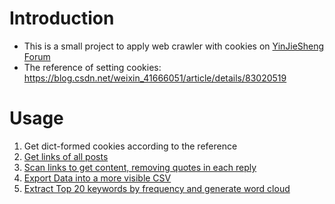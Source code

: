 # Introduction
- This is a small project to apply web crawler with cookies on [YinJieSheng Forum](http://bbs.yingjiesheng.com/forum-683-1.html)
- The reference of setting cookies: https://blog.csdn.net/weixin_41666051/article/details/83020519

# Usage
1. Get dict-formed cookies according to the reference
2. [Get links of all posts](https://github.com/LuJunru/SmallPieces-Python/blob/master/SpideronYinJieShengForum/GetURLs.py)
3. [Scan links to get content, removing quotes in each reply](https://github.com/LuJunru/SmallPieces-Python/blob/master/SpideronYinJieShengForum/GetContents.py)
4. [Export Data into a more visible CSV](https://github.com/LuJunru/SmallPieces-Python/blob/master/SpideronYinJieShengForum/GetCSV.py)
5. [Extract Top 20 keywords by frequency and generate word cloud]()
